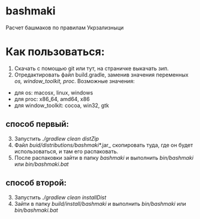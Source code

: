 # bashmaki
Расчет башмаков по правилам Укрзализныци

# Как пользоваться:

1. Скачать с помощью git или тут, на страничке выкачать зип.
2. Отредактировать файл build.gradle, заменив значения переменных _os, window_toolkit, proc_. Возможные значения:
 - для os: macosx, linux, windows
 - для proc: x86_64, amd64, x86
 - для window_toolkit: cocoa, win32, gtk

## способ первый:
3. Запустить _./gradlew clean distZip_
4. Файл _buid/distributions/bashmaki_*.jar_ скопировать туда, где он будет использоваться, и там его распаковать.
5. После распаковки зайти в папку _bashmaki_ и выполнить _bin/bashmaki_ или _bin/bashmaki.bat_

## способ второй:
3. Запустить _./gradlew clean installDist_
4. Зайти в папку _build/install/bashmaki_ и выполнить _bin/bashmaki_ или _bin/bashmaki.bat_